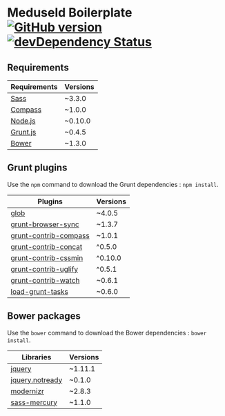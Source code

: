 # Meduseld Boilerplate [![GitHub version](https://badge.fury.io/gh/agenceepsilon%2Fmeduseld-boilerplate.png)](http://badge.fury.io/gh/agenceepsilon%2Fmeduseld-boilerplate) [![devDependency Status](https://david-dm.org/agenceepsilon/meduseld-boilerplate/dev-status.png)](https://david-dm.org/agenceepsilon/meduseld-boilerplate#info=devDependencies)

## Requirements

| Requirements                        | Versions |
| ----------------------------------- | -------- |
| [Sass](http://sass-lang.com)        | ~3.3.0   |
| [Compass](http://compass-style.org) | ~1.0.0   |
| [Node.js](http://nodejs.org)        | ~0.10.0  |
| [Grunt.js](http://gruntjs.com)      | ~0.4.5   |
| [Bower](http://bower.io      )      | ~1.3.0   |

## Grunt plugins

Use the ``npm`` command to download the Grunt dependencies : ``npm install``.

| Plugins                                                                   | Versions |
| ------------------------------------------------------------------------- | -------- |
| [glob](https://github.com/isaacs/node-glob)                               | ~4.0.5   |
| [grunt-browser-sync](https://github.com/shakyshane/grunt-browser-sync)    | ~1.3.7   |
| [grunt-contrib-compass](https://github.com/gruntjs/grunt-contrib-compass) | ~1.0.1   |
| [grunt-contrib-concat](https://github.com/gruntjs/grunt-contrib-concat)   | ^0.5.0   |
| [grunt-contrib-cssmin](https://github.com/gruntjs/grunt-contrib-cssmin)   | ^0.10.0  |
| [grunt-contrib-uglify](https://github.com/gruntjs/grunt-contrib-uglify)   | ^0.5.1   |
| [grunt-contrib-watch](https://github.com/gruntjs/grunt-contrib-watch)     | ~0.6.1   |
| [load-grunt-tasks](https://github.com/sindresorhus/load-grunt-tasks)      | ~0.6.0   |

## Bower packages

Use the ``bower`` command to download the Bower dependencies : ``bower install``.

| Libraries                                                     | Versions |
| ------------------------------------------------------------- | -------- |
| [jquery](http://jquery.com)                                   | ~1.11.1  |
| [jquery.notready](http://www.johansatge.fr/jquery-notready)   | ~0.1.0   |
| [modernizr](http://modernizr.com)                             | ~2.8.3   |
| [sass-mercury](https://github.com/agenceepsilon/sass-mercury) | ~1.1.0   |